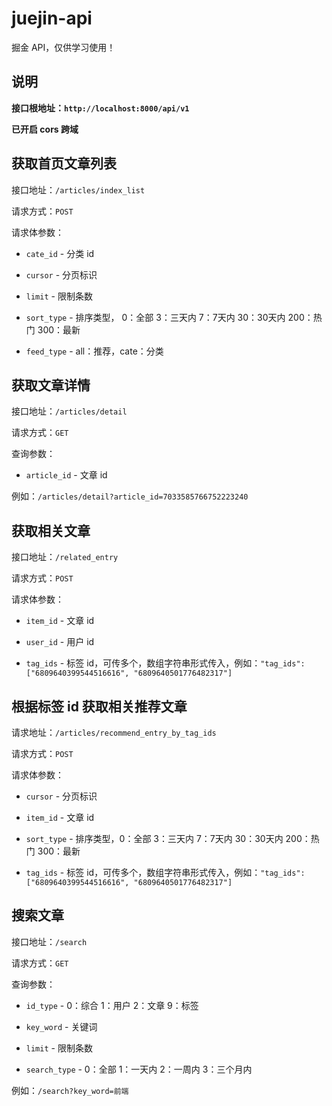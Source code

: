# juejin-api

掘金 API，仅供学习使用！

## 说明

**接口根地址：`http://localhost:8000/api/v1`**

**已开启 cors 跨域**

## 获取首页文章列表

接口地址：`/articles/index_list`

请求方式：`POST`

请求体参数：

- `cate_id` - 分类 id

- `cursor` - 分页标识

- `limit` - 限制条数

- `sort_type` - 排序类型， 0：全部 3：三天内 7：7天内 30：30天内 200：热门 300：最新

- `feed_type` - all：推荐，cate：分类


## 获取文章详情

接口地址：`/articles/detail`

请求方式：`GET`

查询参数：

- `article_id` - 文章 id

例如：`/articles/detail?article_id=7033585766752223240`

## 获取相关文章

接口地址：`/related_entry`

请求方式：`POST`

请求体参数：

- `item_id` - 文章 id

- `user_id` - 用户 id

- `tag_ids` - 标签 id，可传多个，数组字符串形式传入，例如：`"tag_ids":["6809640399544516616", "6809640501776482317"]`

## 根据标签 id 获取相关推荐文章

请求地址：`/articles/recommend_entry_by_tag_ids`

请求方式：`POST`

请求体参数：

- `cursor` - 分页标识

- `item_id` - 文章 id

- `sort_type` - 排序类型，0：全部 3：三天内 7：7天内 30：30天内 200：热门 300：最新

- `tag_ids` - 标签 id，可传多个，数组字符串形式传入，例如：`"tag_ids":["6809640399544516616", "6809640501776482317"]`

## 搜索文章

接口地址：`/search`

请求方式：`GET`

查询参数：

- `id_type` - 0：综合 1：用户 2：文章 9：标签

- `key_word` - 关键词

- `limit` - 限制条数

- `search_type` - 0：全部 1：一天内 2：一周内 3：三个月内

例如：`/search?key_word=前端`